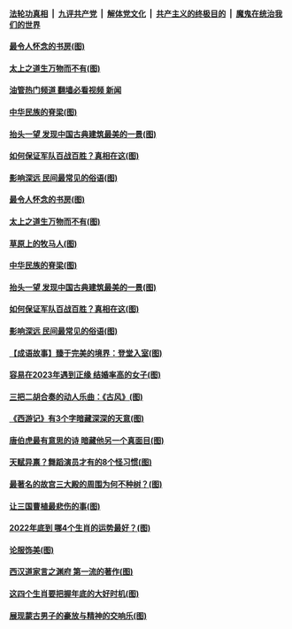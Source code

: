 ####  [法轮功真相](../../../../basic/blob/master/README.md?t=12152331) &nbsp;|&nbsp; [九评共产党](../../../../9ping.md/blob/master/README.md?t=12152331) &nbsp;|&nbsp; [解体党文化](../../../../jtdwh.md/blob/master/README.md?t=12152331)  &nbsp;|&nbsp; [共产主义的终极目的](../../../../gczydzjmd.md/blob/master/README.md?t=12152331) &nbsp;|&nbsp; [魔鬼在统治我们的世界](../../../../mgztzwmdsj.md/blob/master/README.md?t=12152331) 

#### [最令人怀念的书房(图)](../pages/p7/1024061.md?t=12152331) 

#### [太上之道生万物而不有(图)](../pages/p7/1024073.md?t=12152331) 

#### [油管热门频道 翻墙必看视频 新闻](http://129.146.143.75:81/youtube.html?12152331)

#### [中华民族的脊梁(图)](../pages/p7/1023598.md?t=12152331) 

#### [抬头一望 发现中国古典建筑最美的一景(图)](../pages/p7/1023549.md?t=12152331) 

#### [如何保证军队百战百胜？真相在这(图)](../pages/p7/1020116.md?t=12152331) 

#### [影响深远 民间最常见的俗语(图)](../pages/p7/1021888.md?t=12152331) 

#### [最令人怀念的书房(图)](../pages/p7/1024061.md?t=12152331) 

#### [太上之道生万物而不有(图)](../pages/p7/1024073.md?t=12152331) 

#### [草原上的牧马人(图)](../pages/p7/1020118.md?t=12152331) 

#### [中华民族的脊梁(图)](../pages/p7/1023598.md?t=12152331) 

#### [抬头一望 发现中国古典建筑最美的一景(图)](../pages/p7/1023549.md?t=12152331) 

#### [如何保证军队百战百胜？真相在这(图)](../pages/p7/1020116.md?t=12152331) 

#### [影响深远 民间最常见的俗语(图)](../pages/p7/1021888.md?t=12152331) 

#### [【成语故事】臻于完美的境界：登堂入室(图)](../pages/p7/1023721.md?t=12152331) 

#### [容易在2023年遇到正缘 结婚率高的女子(图)](../pages/p7/1012779.md?t=12152331) 

#### [三把二胡合奏的动人乐曲：《古风》(图)](../pages/p7/1019193.md?t=12152331) 

#### [《西游记》有3个字暗藏深深的天意(图)](../pages/p7/1023135.md?t=12152331) 

#### [唐伯虎最有意思的诗 暗藏他另一个真面目(图)](../pages/p7/1022567.md?t=12152331) 

#### [天赋异禀？舞蹈演员才有的8个怪习惯(图)](../pages/p7/1023849.md?t=12152331) 

#### [最著名的故宫三大殿的周围为何不种树？(图)](../pages/p7/1023490.md?t=12152331) 

#### [让三国曹植最悲伤的事(图)](../pages/p7/1023463.md?t=12152331) 

#### [2022年底到 哪4个生肖的运势最好？(图)](../pages/p7/1023679.md?t=12152331) 

#### [论服饰美(图)](../pages/p7/1023499.md?t=12152331) 

#### [西汉道家言之渊府 第一流的著作(图)](../pages/p7/1023698.md?t=12152331) 

#### [这四个生肖要把握年底的大好时机(图)](../pages/p7/1023677.md?t=12152331) 

#### [展现蒙古男子的豪放与精神的交响乐(图)](../pages/p7/1022896.md?t=12152331) 

<img src='http://gfw-breaker.win/goodnews/indexes/p7.md' width='0px' height='0px'/>
